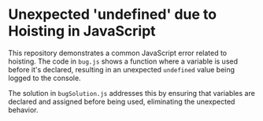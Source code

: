 # Unexpected 'undefined' due to Hoisting in JavaScript

This repository demonstrates a common JavaScript error related to hoisting.  The code in `bug.js` shows a function where a variable is used before it's declared, resulting in an unexpected `undefined` value being logged to the console.

The solution in `bugSolution.js` addresses this by ensuring that variables are declared and assigned before being used, eliminating the unexpected behavior.
